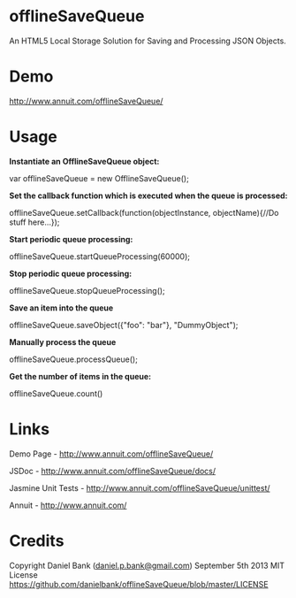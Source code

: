 offlineSaveQueue
================

An HTML5 Local Storage Solution for Saving and Processing JSON Objects.

Demo
================
http://www.annuit.com/offlineSaveQueue/

Usage
================
**Instantiate an OfflineSaveQueue object:**

var offlineSaveQueue = new OfflineSaveQueue();

**Set the callback function which is executed when the queue is processed:**

offlineSaveQueue.setCallback(function(objectInstance, objectName){//Do stuff here...});

**Start periodic queue processing:**

offlineSaveQueue.startQueueProcessing(60000);

**Stop periodic queue processing:**

offlineSaveQueue.stopQueueProcessing();

**Save an item into the queue**

offlineSaveQueue.saveObject({"foo": "bar"}, "DummyObject");

**Manually process the queue**

offlineSaveQueue.processQueue();

**Get the number of items in the queue:**

offlineSaveQueue.count()

Links
================
Demo Page - http://www.annuit.com/offlineSaveQueue/

JSDoc - http://www.annuit.com/offlineSaveQueue/docs/

Jasmine Unit Tests - http://www.annuit.com/offlineSaveQueue/unittest/

Annuit - http://www.annuit.com/

Credits
================
Copyright Daniel Bank (daniel.p.bank@gmail.com)
September 5th 2013
MIT License
https://github.com/danielbank/offlineSaveQueue/blob/master/LICENSE